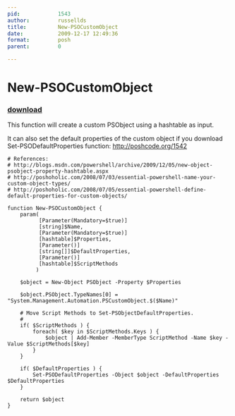 ```yaml
---
pid:            1543
author:         russellds
title:          New-PSOCustomObject
date:           2009-12-17 12:49:36
format:         posh
parent:         0

---
```


# New-PSOCustomObject

### [download](//scripts/1543.ps1)

This function will create a custom PSObject using a hashtable as input.

It can also set the default properties of the custom object if you download Set-PSODefaultProperties function: http://poshcode.org/1542

```posh
# References:
# http://blogs.msdn.com/powershell/archive/2009/12/05/new-object-psobject-property-hashtable.aspx
# http://poshoholic.com/2008/07/03/essential-powershell-name-your-custom-object-types/
# http://poshoholic.com/2008/07/05/essential-powershell-define-default-properties-for-custom-objects/

function New-PSOCustomObject {
    param(
          [Parameter(Mandatory=$true)]
          [string]$Name,
          [Parameter(Mandatory=$true)]
          [hashtable]$Properties,
          [Parameter()]
          [string[]]$DefaultProperties,
          [Parameter()]
          [hashtable]$ScriptMethods
         )
    
    $object = New-Object PSObject -Property $Properties
    
    $object.PSObject.TypeNames[0] = "System.Management.Automation.PSCustomObject.$($Name)"
    
    # Move Script Methods to Set-PSObjectDefaultProperties.
    # 
    if( $ScriptMethods ) {
        foreach( $key in $ScriptMethods.Keys ) {
            $object | Add-Member -MemberType ScriptMethod -Name $key -Value $ScriptMethods[$key]
        }
    }
    
    if( $DefaultProperties ) {
        Set-PSODefaultProperties -Object $object -DefaultProperties $DefaultProperties
    }
    
    return $object
}
```

